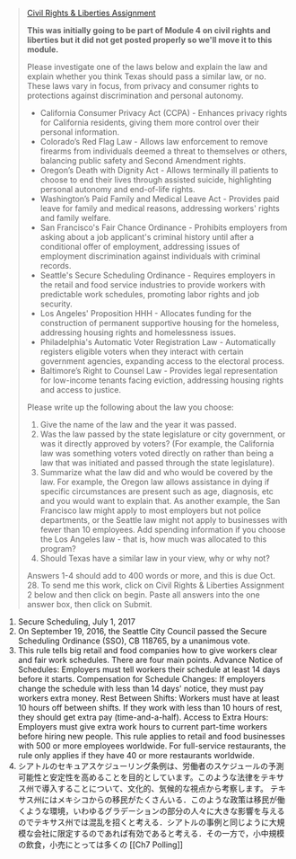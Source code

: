 > [Civil Rights & Liberties Assignment](https://acconline.austincc.edu/webapps/blackboard/content/listContent.jsp?course_id=_922732_1&content_id=_27006412_1# "Alternative formats")
> 
> **This was initially going to be part of Module 4 on civil rights and liberties but it did not get posted properly so we'll move it to this module.**
> 
> Please investigate one of the laws below and explain the law and explain whether you think Texas should pass a similar law, or no. These laws vary in focus, from privacy and consumer rights to protections against discrimination and personal autonomy.
> 
> - California Consumer Privacy Act (CCPA) - Enhances privacy rights for California residents, giving them more control over their personal information.
> - Colorado’s Red Flag Law - Allows law enforcement to remove firearms from individuals deemed a threat to themselves or others, balancing public safety and Second Amendment rights.
> - Oregon’s Death with Dignity Act - Allows terminally ill patients to choose to end their lives through assisted suicide, highlighting personal autonomy and end-of-life rights.
> - Washington’s Paid Family and Medical Leave Act - Provides paid leave for family and medical reasons, addressing workers' rights and family welfare.
> - San Francisco's Fair Chance Ordinance - Prohibits employers from asking about a job applicant's criminal history until after a conditional offer of employment, addressing issues of employment discrimination against individuals with criminal records.
> - Seattle's Secure Scheduling Ordinance - Requires employers in the retail and food service industries to provide workers with predictable work schedules, promoting labor rights and job security.
> - Los Angeles' Proposition HHH - Allocates funding for the construction of permanent supportive housing for the homeless, addressing housing rights and homelessness issues.
> - Philadelphia's Automatic Voter Registration Law - Automatically registers eligible voters when they interact with certain government agencies, expanding access to the electoral process.
> - Baltimore’s Right to Counsel Law - Provides legal representation for low-income tenants facing eviction, addressing housing rights and access to justice.
> 
> Please write up the following about the law you choose:
> 
> 1. Give the name of the law and the year it was passed.
> 2. Was the law passed by the state legislature or city government, or was it directly approved by voters? (For example, the California law was something voters voted directly on rather than being a law that was initiated and passed through the state legislature).
> 3. Summarize what the law did and who would be covered by the law. For example, the Oregon law allows assistance in dying if specific circumstances are present such as age, diagnosis, etc and you would want to explain that. As another example, the San Francisco law might apply to most employers but not police departments, or the Seattle law might not apply to businesses with fewer than 10 employees. Add spending information if you choose the Los Angeles law - that is, how much was allocated to this program?
> 4. Should Texas have a similar law in your view, why or why not? 
> 
> Answers 1-4 should add to 400 words or more, and this is due Oct. 28. To send me this work, click on Civil Rights & Liberties Assignment 2 below and then click on begin. Paste all answers into the one answer box, then click on Submit.

1. Secure Scheduling, July 1, 2017
2. On September 19, 2016, the Seattle City Council passed the Secure Scheduling Ordinance (SSO), CB 118765, by a unanimous vote.
3. This rule tells big retail and food companies how to give workers clear and fair work schedules. There are four main points. Advance Notice of Schedules: Employers must tell workers their schedule at least 14 days before it starts. Compensation for Schedule Changes: If employers change the schedule with less than 14 days' notice, they must pay workers extra money. Rest Between Shifts: Workers must have at least 10 hours off between shifts. If they work with less than 10 hours of rest, they should get extra pay (time-and-a-half). Access to Extra Hours: Employers must give extra work hours to current part-time workers before hiring new people. This rule applies to retail and food businesses with 500 or more employees worldwide. For full-service restaurants, the rule only applies if they have 40 or more restaurants worldwide.
4. シアトルのセキュアスケジューリング条例は、労働者のスケジュールの予測可能性と安定性を高めることを目的としています。このような法律をテキサス州で導入することについて、文化的、気候的な視点から考察します。
テキサス州にはメキシコからの移民がたくさんいる．このような政策は移民が働くような環境，いわゆるグラデーションの部分の人々に大きな影響を与えるのでテキサス州では混乱を招くと考える．シアトルの事例と同じように大規模な会社に限定するのであれば有効であると考える．その一方で，小中規模の飲食，小売にとっては多くの
[[Ch7 Polling]]